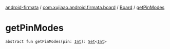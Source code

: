 [android-firmata](../../index.md) / [com.xujiaao.android.firmata.board](../index.md) / [Board](index.md) / [getPinModes](./get-pin-modes.md)

# getPinModes

`abstract fun getPinModes(pin: `[`Int`](https://kotlinlang.org/api/latest/jvm/stdlib/kotlin/-int/index.html)`): `[`Set`](https://kotlinlang.org/api/latest/jvm/stdlib/kotlin.collections/-set/index.html)`<`[`Int`](https://kotlinlang.org/api/latest/jvm/stdlib/kotlin/-int/index.html)`>`